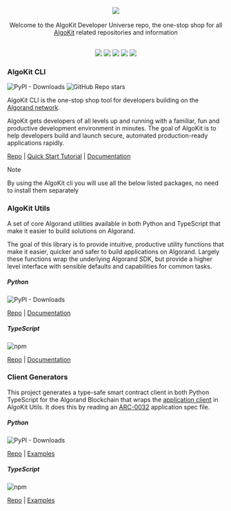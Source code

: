 <div align="center">
<a href="https://github.com/algorandfoundation/algokit"><img src="https://bafybeickjkfl4mbrhmgr67kentvjr3meixppy2ziqyvpjpkvrlyjacjvua.ipfs.nftstorage.link/"></a>
</div>

<br/>
<div align="center">
Welcome to the AlgoKit Developer Universe repo, the one-stop shop for all <a href="https://github.com/algorandfoundation/algokit-cli#what-is-algokit"> AlgoKit</a> related repositories and information
</div>
<br/>
<p align="center">
    <a target="_blank" href="https://github.com/algorandfoundation/algokit-cli"><img src="https://img.shields.io/badge/algokit-cli-00dc94?logo=algorand&mac=flat.svg" /></a>
    <a target="_blank" href="https://github.com/algorandfoundation/algokit-utils-py#readme"><img src="https://img.shields.io/badge/algokit-utils-00dc94?logo=python&mac=flat.svg" /></a>
    <a target="_blank" href="https://github.com/algorandfoundation/algokit-utils-ts#algokit-typescript-utilities"><img src="https://img.shields.io/badge/algokit-utils-00dc94?logo=typescript&mac=flat.svg" /></a>
    <a target="_blank" href="https://github.com/algorandfoundation/algokit-client-generator-py"><img src="https://img.shields.io/badge/algokit-client generator-00dc94?logo=python&mac=flat.svg" /></a>
    <a target="_blank" href="https://github.com/algorandfoundation/algokit-client-generator-ts"><img src="https://img.shields.io/badge/algokit-client generator-00dc94?logo=typescript&mac=flat.svg" /></a>

</p>

### AlgoKit CLI  
<img alt="PyPI - Downloads" src="https://img.shields.io/pypi/dm/algokit?logo=pypi"> <img alt="GitHub Repo stars" src="https://img.shields.io/github/stars/algorandfoundation/algokit-cli?logo=github">

AlgoKit CLI is the one-stop shop tool for developers building on the [Algorand network](https://www.algorand.com/).

AlgoKit gets developers of all levels up and running with a familiar, fun and productive development environment in minutes. The goal of AlgoKit is to help developers build and launch secure, automated production-ready applications rapidly.

[Repo](https://github.com/algorandfoundation/algokit-cli) | [Quick Start Tutorial](https://github.com/algorandfoundation/algokit-cli/blob/main/docs/tutorials/intro.md) | [Documentation](https://github.com/algorandfoundation/algokit-cli/blob/main/docs/algokit.md)

>[!NOTE] 
> By using the AlgoKit cli you will use all the below listed packages, no need to install them separately

### AlgoKit Utils 
A set of core Algorand utilities available in both Python and TypeScript that make it easier to build solutions on Algorand.

The goal of this library is to provide intuitive, productive utility functions that make it easier, quicker and safer to build applications on Algorand. Largely these functions wrap the underlying Algorand SDK, but provide a higher level interface with sensible defaults and capabilities for common tasks.

##### Python 
<img alt="PyPI - Downloads" src="https://img.shields.io/pypi/dm/algokit-utils?logo=pypi">

[Repo](https://github.com/algorandfoundation/algokit-utils-py#readme) | [Documentation](https://algorandfoundation.github.io/algokit-utils-py/html/index.html) 


##### TypeScript 
<img alt="npm" src="https://img.shields.io/npm/dm/%40algorandfoundation/algokit-utils?logo=npm">

[Repo](https://github.com/algorandfoundation/algokit-utils-ts#algokit-typescript-utilities) | [Documentation](https://github.com/algorandfoundation/algokit-utils-ts/tree/main/docs)

### Client Generators
This project generates a type-safe smart contract client in both Python TypeScript for the Algorand Blockchain that wraps the [application client](https://github.com/algorandfoundation/algokit-utils-ts/blob/main/docs/capabilities/app-client.md) in AlgoKit Utils. It does this by reading an [ARC-0032](https://github.com/algorandfoundation/ARCs/blob/main/ARCs/arc-0032.md) application spec file.

##### Python 
<img alt="PyPI - Downloads" src="https://img.shields.io/pypi/dm/algokit-client-generator?logo=pypi">

[Repo](https://github.com/algorandfoundation/algokit-client-generator-py) | [Examples](https://github.com/algorandfoundation/algokit-client-generator-py/tree/main/examples) 


##### TypeScript 
<img alt="npm" src="https://img.shields.io/npm/dm/%40algorandfoundation/algokit-client-generator?logo=npm">

[Repo](https://github.com/algorandfoundation/algokit-client-generator-ts) | [Examples](https://github.com/algorandfoundation/algokit-client-generator-ts/tree/main/examples)